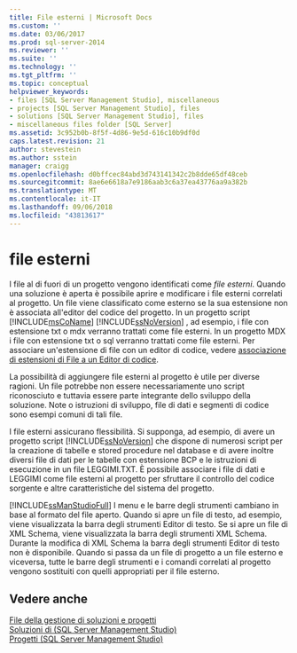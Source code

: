 ```yaml
---
title: File esterni | Microsoft Docs
ms.custom: ''
ms.date: 03/06/2017
ms.prod: sql-server-2014
ms.reviewer: ''
ms.suite: ''
ms.technology: ''
ms.tgt_pltfrm: ''
ms.topic: conceptual
helpviewer_keywords:
- files [SQL Server Management Studio], miscellaneous
- projects [SQL Server Management Studio], files
- solutions [SQL Server Management Studio], files
- miscellaneous files folder [SQL Server]
ms.assetid: 3c952b0b-8f5f-4d86-9e5d-616c10b9df0d
caps.latest.revision: 21
author: stevestein
ms.author: sstein
manager: craigg
ms.openlocfilehash: d0bffcec84abd3d743141342c2b8dde65df48ceb
ms.sourcegitcommit: 8ae6e6618a7e9186aab3c6a37ea43776aa9a382b
ms.translationtype: MT
ms.contentlocale: it-IT
ms.lasthandoff: 09/06/2018
ms.locfileid: "43813617"
---
```

# <a name="miscellaneous-files"></a>file esterni
  I file al di fuori di un progetto vengono identificati come *file esterni*. Quando una soluzione è aperta è possibile aprire e modificare i file esterni correlati al progetto. Un file viene classificato come esterno se la sua estensione non è associata all'editor del codice del progetto. In un progetto script [!INCLUDE[msCoName](../../includes/msconame-md.md)] [!INCLUDE[ssNoVersion](../../includes/ssnoversion-md.md)] , ad esempio, i file con estensione txt o mdx verranno trattati come file esterni. In un progetto MDX i file con estensione txt o sql verranno trattati come file esterni. Per associare un'estensione di file con un editor di codice, vedere [associazione di estensioni di File a un Editor di codice](../../relational-databases/scripting/associate-file-extensions-to-a-code-editor.md).  
  
 La possibilità di aggiungere file esterni al progetto è utile per diverse ragioni. Un file potrebbe non essere necessariamente uno script riconosciuto e tuttavia essere parte integrante dello sviluppo della soluzione. Note o istruzioni di sviluppo, file di dati e segmenti di codice sono esempi comuni di tali file.  
  
 I file esterni assicurano flessibilità. Si supponga, ad esempio, di avere un progetto script [!INCLUDE[ssNoVersion](../../includes/ssnoversion-md.md)] che dispone di numerosi script per la creazione di tabelle e stored procedure nel database e di avere inoltre diversi file di dati per le tabelle con estensione BCP e le istruzioni di esecuzione in un file LEGGIMI.TXT. È possibile associare i file di dati e LEGGIMI come file esterni al progetto per sfruttare il controllo del codice sorgente e altre caratteristiche del sistema del progetto.  
  
 [!INCLUDE[ssManStudioFull](../../includes/ssmanstudiofull-md.md)] I menu e le barre degli strumenti cambiano in base al formato del file aperto. Quando si apre un file di testo, ad esempio, viene visualizzata la barra degli strumenti Editor di testo. Se si apre un file di XML Schema, viene visualizzata la barra degli strumenti XML Schema. Durante la modifica di XML Schema la barra degli strumenti Editor di testo non è disponibile. Quando si passa da un file di progetto a un file esterno e viceversa, tutte le barre degli strumenti e i comandi correlati al progetto vengono sostituiti con quelli appropriati per il file esterno.  
  
## <a name="see-also"></a>Vedere anche  
 [File della gestione di soluzioni e progetti](files-that-manage-solutions-and-projects.md)   
 [Soluzioni di &#40;SQL Server Management Studio&#41;](solutions-sql-server-management-studio.md)   
 [Progetti &#40;SQL Server Management Studio&#41;](projects-sql-server-management-studio.md)  
  
  
